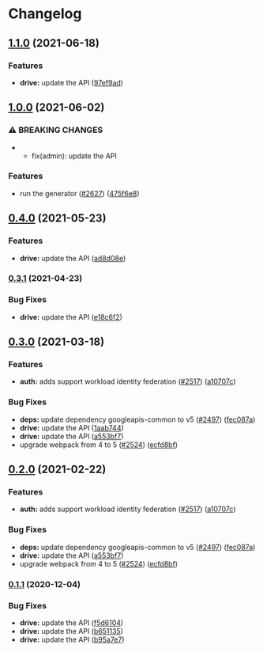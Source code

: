 # Changelog

## [1.1.0](https://www.github.com/googleapis/google-api-nodejs-client/compare/drive-v1.0.0...drive-v1.1.0) (2021-06-18)


### Features

* **drive:** update the API ([97ef9ad](https://www.github.com/googleapis/google-api-nodejs-client/commit/97ef9ad7f18fc4c944af2fe9a1ffe7b9d1523948))

## [1.0.0](https://www.github.com/googleapis/google-api-nodejs-client/compare/drive-v0.4.0...drive-v1.0.0) (2021-06-02)


### ⚠ BREAKING CHANGES

* * fix(admin): update the API

### Features

* run the generator ([#2627](https://www.github.com/googleapis/google-api-nodejs-client/issues/2627)) ([475f6e8](https://www.github.com/googleapis/google-api-nodejs-client/commit/475f6e87bce7f2a95986d4c2859ff6104e841167))

## [0.4.0](https://www.github.com/googleapis/google-api-nodejs-client/compare/drive-v0.3.1...drive-v0.4.0) (2021-05-23)


### Features

* **drive:** update the API ([ad8d08e](https://www.github.com/googleapis/google-api-nodejs-client/commit/ad8d08ebe8778b5eedd2683faf4d25423cc42ffd))

### [0.3.1](https://www.github.com/googleapis/google-api-nodejs-client/compare/drive-v0.3.0...drive-v0.3.1) (2021-04-23)


### Bug Fixes

* **drive:** update the API ([e18c6f2](https://www.github.com/googleapis/google-api-nodejs-client/commit/e18c6f2f18dd106fbb8b65bce2f6cc3aea79303a))

## [0.3.0](https://www.github.com/googleapis/google-api-nodejs-client/compare/drive-v0.2.0...drive-v0.3.0) (2021-03-18)


### Features

* **auth:** adds support workload identity federation ([#2517](https://www.github.com/googleapis/google-api-nodejs-client/issues/2517)) ([a10707c](https://www.github.com/googleapis/google-api-nodejs-client/commit/a10707c477759e7c9ef6360a2fe800856fb600c1))


### Bug Fixes

* **deps:** update dependency googleapis-common to v5 ([#2497](https://www.github.com/googleapis/google-api-nodejs-client/issues/2497)) ([fec087a](https://www.github.com/googleapis/google-api-nodejs-client/commit/fec087abcf3d994dd41c3ffa0a0c12b1f9f09dae))
* **drive:** update the API ([1aab744](https://www.github.com/googleapis/google-api-nodejs-client/commit/1aab744f36ece24b33338ba80a491ba7fa54c575))
* **drive:** update the API ([a553bf7](https://www.github.com/googleapis/google-api-nodejs-client/commit/a553bf7b1e93137ed507913a1201e7796864f039))
* upgrade webpack from 4 to 5  ([#2524](https://www.github.com/googleapis/google-api-nodejs-client/issues/2524)) ([ecfd8bf](https://www.github.com/googleapis/google-api-nodejs-client/commit/ecfd8bfcd06e1beabff7ec9a8c4000222379eb8d))

## [0.2.0](https://www.github.com/googleapis/google-api-nodejs-client/compare/v0.1.1...v0.2.0) (2021-02-22)


### Features

* **auth:** adds support workload identity federation ([#2517](https://www.github.com/googleapis/google-api-nodejs-client/issues/2517)) ([a10707c](https://www.github.com/googleapis/google-api-nodejs-client/commit/a10707c477759e7c9ef6360a2fe800856fb600c1))


### Bug Fixes

* **deps:** update dependency googleapis-common to v5 ([#2497](https://www.github.com/googleapis/google-api-nodejs-client/issues/2497)) ([fec087a](https://www.github.com/googleapis/google-api-nodejs-client/commit/fec087abcf3d994dd41c3ffa0a0c12b1f9f09dae))
* **drive:** update the API ([a553bf7](https://www.github.com/googleapis/google-api-nodejs-client/commit/a553bf7b1e93137ed507913a1201e7796864f039))
* upgrade webpack from 4 to 5  ([#2524](https://www.github.com/googleapis/google-api-nodejs-client/issues/2524)) ([ecfd8bf](https://www.github.com/googleapis/google-api-nodejs-client/commit/ecfd8bfcd06e1beabff7ec9a8c4000222379eb8d))

### [0.1.1](https://www.github.com/googleapis/google-api-nodejs-client/compare/drive-v0.1.0...v0.1.1) (2020-12-04)


### Bug Fixes

* **drive:** update the API ([f5d6104](https://www.github.com/googleapis/google-api-nodejs-client/commit/f5d61042c8759c267f4b3fc78437d0ceac1f3e3c))
* **drive:** update the API ([b651135](https://www.github.com/googleapis/google-api-nodejs-client/commit/b65113547cc2c6a934a4a92a62bdfe6f59740dd6))
* **drive:** update the API ([b95a7e7](https://www.github.com/googleapis/google-api-nodejs-client/commit/b95a7e7b399d2a1148e78ead3a96ef4ceba2a241))
